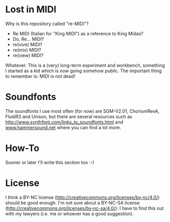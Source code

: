 Lost in MIDI
============

Why is this repository called "re-MIDI"?

- Re MIDI (Italian for "King MIDI") as a reference to King Midas?
- Do, Re... MIDI?
- re(vive) MIDI?
- re(mix) MIDI?
- re(view) MIDI?

Whatever. This is a (very) long-term experiment and workbench, something I started as a kid which is now going somehow public. The important thing to remember is: MIDI is not dead!

Soundfonts
==========

The soundfonts I use most often (for now) are SGM-V2.01, ChoriumRevA, FluidR3 and Unison, but there are several resources such as http://www.synthfont.com/links_to_soundfonts.html and www.hammersound.net where you can find a lot more.

How-To
======

Sooner or later I'll write this section too :-)

License
=======

I think a BY-NC license (http://creativecommons.org/licenses/by-nc/4.0/) should be good enough. I'm not sure about a BY-NC-SA license (http://creativecommons.org/licenses/by-nc-sa/4.0/): I have to find this out with my lawyers (i.e. me or whoever has a good suggestion).
